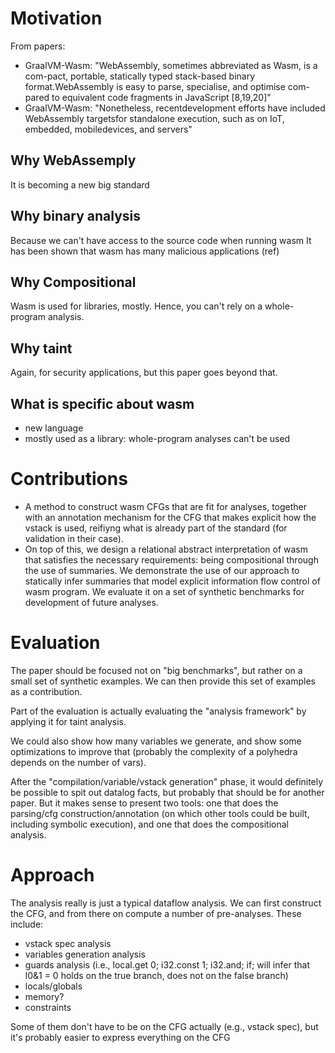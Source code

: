 # Motivation
From papers:
  - GraalVM-Wasm: "WebAssembly, sometimes abbreviated as Wasm, is a com-pact, portable, statically typed stack-based binary format.WebAssembly is easy to parse, specialise, and optimise com-pared to equivalent code fragments in JavaScript [8,19,20]"
  - GraalVM-Wasm: "Nonetheless, recentdevelopment efforts have included WebAssembly targetsfor standalone execution, such as on IoT, embedded, mobiledevices, and servers"


## Why WebAssemply
It is becoming a new big standard
## Why binary analysis
Because we can't have access to the source code when running wasm
It has been shown that wasm has many malicious applications (ref)
## Why Compositional
Wasm is used for libraries, mostly.
Hence, you can't rely on a whole-program analysis.
## Why taint
Again, for security applications, but this paper goes beyond that.
## What is specific about wasm
  - new language
  - mostly used as a library: whole-program analyses can't be used
# Contributions
  - A method to construct wasm CFGs that are fit for analyses, together with an annotation mechanism for the CFG that makes explicit how the vstack is used, reifiyng what is already part of the standard (for validation in their case).
  - On top of this, we design a relational abstract interpretation of wasm that satisfies the necessary requirements: being compositional through the use of summaries.
    We demonstrate the use of our approach to statically infer summaries that model explicit information flow control of wasm program. We evaluate it on a set of synthetic benchmarks for development of future analyses.
# Evaluation
The paper should be focused not on "big benchmarks", but rather on a small set of synthetic examples.
We can then provide this set of examples as a contribution.

Part of the evaluation is actually evaluating the "analysis framework" by applying it for taint analysis.

We could also show how many variables we generate, and show some optimizations to improve that (probably the complexity of a polyhedra depends on the number of vars).

After the "compilation/variable/vstack generation" phase, it would definitely be possible to spit out datalog facts, but probably that should be for another paper.
But it makes sense to present two tools: one that does the parsing/cfg construction/annotation (on which other tools could be built, including symbolic execution), and one that does the compositional analysis.

# Approach
The analysis really is just a typical dataflow analysis.
We can first construct the CFG, and from there on compute a number of pre-analyses.
These include:
  - vstack spec analysis
  - variables generation analysis
  - guards analysis (i.e., local.get 0; i32.const 1; i32.and; if; will infer that l0&1 = 0 holds on the true branch, does not on the false branch)
  - locals/globals
  - memory?
  - constraints

Some of them don't have to be on the CFG actually (e.g., vstack spec), but it's probably easier to express everything on the CFG
